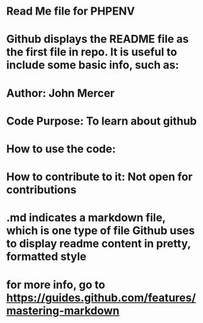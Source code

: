 # Read Me file for PHPENV

# Github displays the README file as the first file in repo. It is useful to include some basic info, such as:
# Author:                           John Mercer
# Code Purpose:                     To learn about github
# How to use the code:              
# How to contribute to it:          Not open for contributions

# .md indicates a markdown file, which is one type of file Github uses to display readme content in pretty, formatted style
# for more info, go to https://guides.github.com/features/mastering-markdown